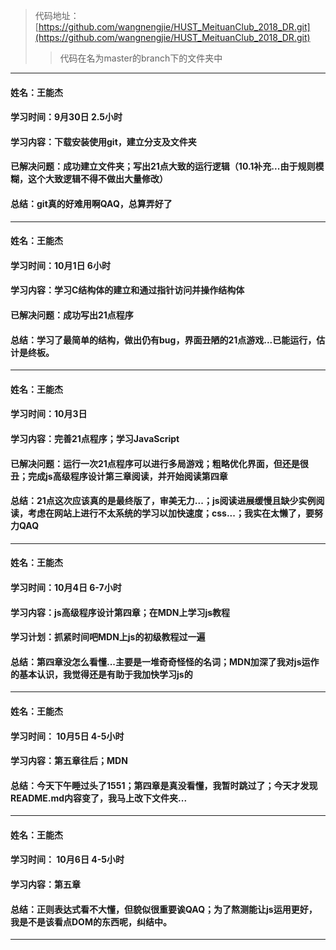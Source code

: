 >代码地址：
[https://github.com/wangnengjie/HUST_MeituanClub_2018_DR.git](https://github.com/wangnengjie/HUST_MeituanClub_2018_DR.git)
>>代码在名为master的branch下的文件夹中
---
#### 姓名：王能杰 ####
#### 学习时间：9月30日 2.5小时 ####
#### 学习内容：下载安装使用git，建立分支及文件夹 ####
#### 已解决问题：成功建立文件夹；写出21点大致的运行逻辑（10.1补充...由于规则模糊，这个大致逻辑不得不做出大量修改） ####
#### 总结：git真的好难用啊QAQ，总算弄好了 ####
---
#### 姓名：王能杰 ####
#### 学习时间：10月1日 6小时 ####
#### 学习内容：学习C结构体的建立和通过指针访问并操作结构体 ####
#### 已解决问题：成功写出21点程序 ####
#### 总结：学习了最简单的结构，做出仍有bug，界面丑陋的21点游戏...已能运行，估计是终板。 ####
---
#### 姓名：王能杰 ####
#### 学习时间：10月3日 ####
#### 学习内容：完善21点程序；学习JavaScript ####
#### 已解决问题：运行一次21点程序可以进行多局游戏；粗略优化界面，但还是很丑；完成js高级程序设计第三章阅读，并开始阅读第四章 ####
#### 总结：21点这次应该真的是最终版了，审美无力...；js阅读进展缓慢且缺少实例阅读，考虑在网站上进行不太系统的学习以加快速度；css...；我实在太懒了，要努力QAQ ####
---
#### 姓名：王能杰 ####
#### 学习时间：10月4日 6-7小时 ####
#### 学习内容：js高级程序设计第四章；在MDN上学习js教程 ####
#### 学习计划：抓紧时间吧MDN上js的初级教程过一遍 ####
#### 总结：第四章没怎么看懂...主要是一堆奇奇怪怪的名词；MDN加深了我对js运作的基本认识，我觉得还是有助于我加快学习js的 ####
---
#### 姓名：王能杰 ####
#### 学习时间： 10月5日 4-5小时 ####
#### 学习内容：第五章往后；MDN ####
#### 总结：今天下午睡过头了1551；第四章是真没看懂，我暂时跳过了；今天才发现README.md内容变了，我马上改下文件夹... ####
---
#### 姓名：王能杰 ####
#### 学习时间： 10月6日 4-5小时 ####
#### 学习内容：第五章 ####
#### 总结：正则表达式看不大懂，但貌似很重要诶QAQ；为了熬测能让js运用更好，我是不是该看点DOM的东西呢，纠结中。 ####
---
